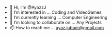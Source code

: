 - 👋 Hi, I’m @AyazzJ
- 👀 I’m interested in ... Coding and VideoGames
- 🌱 I’m currently learning ... Computer Engineering
- 💞️ I’m looking to collaborate on ... Any Projects
- 📫 How to reach me ... ayaz.jubaer@gmail.com 
<!---
AyazzJ/AyazzJ is a ✨ special ✨ repository because its `README.md` (this file) appears on your GitHub profile.
You can click the Preview link to take a look at your changes.
--->
